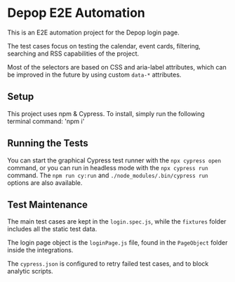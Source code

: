 # Depop E2E Automation
This is an E2E automation project for the Depop login page.

The test cases focus on testing the calendar, event cards, filtering, searching and RSS capabilities of the project.

Most of the selectors are based on CSS and aria-label attributes, which can be improved in the future by using custom `data-*` attributes.

## Setup
This project uses npm & Cypress.
To install, simply run the following terminal command:
'npm i'

## Running the Tests
You can start the graphical Cypress test runner with the `npx cypress open` command, or you can run in headless mode with the `npx cypress run` command.
The `npm run cy:run` and `./node_modules/.bin/cypress run` options are also available.

## Test Maintenance
The main test cases are kept in the `login.spec.js`, while the `fixtures` folder includes all the static test data.

The login page object is the `loginPage.js` file, found in the `PageObject` folder inside the integrations.

The `cypress.json` is configured to retry failed test cases, and to block analytic scripts.
